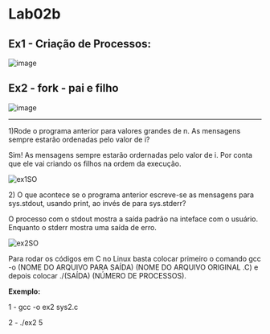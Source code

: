 <h1>Lab02b</h1>
<h2><b> Ex1 - Criação de Processos:</b></h2>

![image](https://user-images.githubusercontent.com/83346303/188031265-8f9cd717-fe54-4e79-b3a1-64902eb0c2a5.png)

<h2><b>Ex2 - fork - pai e filho</b></h2>

![image](https://user-images.githubusercontent.com/83346303/188031434-3d9392c7-9570-46df-bfbe-efca6211497e.png)



<hr>

<p>1)Rode o programa anterior para valores grandes de n. As
mensagens sempre estarão ordenadas pelo valor de i?</p>
<p>Sim! As mensagens sempre estarão ordernadas pelo valor de i. Por conta que ele vai criando os filhos na ordem da execução. </p>

![ex1SO](https://user-images.githubusercontent.com/83346303/187840569-a974f131-7262-4e48-924b-92f2fbde55f1.PNG)


<p>2) O que acontece se o programa anterior escreve-se as mensagens para sys.stdout, usando print, ao invés de para sys.stderr?</p>
<p> O processo com o stdout mostra a saída padrão na inteface com o usuário. Enquanto o stderr mostra uma saída de erro.

![ex2SO](https://user-images.githubusercontent.com/83346303/187840630-cf04b02b-919f-421e-8e22-fc81f7ea3ffd.PNG)

<p>Para rodar os códigos em C no Linux basta colocar primeiro o comando gcc -o (NOME DO ARQUIVO PARA SAÍDA) (NOME DO ARQUIVO ORIGINAL .C) e depois colocar ./(SAÍDA) (NÚMERO DE PROCESSOS).</p> 
<b>Exemplo:</b>
<p>1 - gcc -o ex2 sys2.c</p>
<p>2 - ./ex2 5</p>
